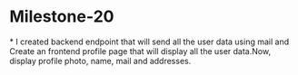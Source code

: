 <h1>Milestone-20</h1>
* I created backend endpoint that will send all the user data using mail and
Create an frontend profile page that will display all the user data.Now, 
display profile photo, name, mail and addresses.

